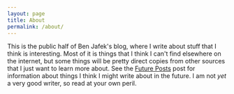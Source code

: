 ```yaml
---
layout: page
title: About
permalink: /about/
---
```


This is the public half of Ben Jafek's blog, where I write about stuff that I think is interesting. Most of it is things that I think I can't find elsewhere on the internet, but some things will be pretty direct copies from other sources that I just want to learn more about. See the
[Future Posts](./_posts/2022-01-02-future-posts.markdown]) post for information about things I think I might write about in the future. I am not _yet_ a very good writer, so read at your own peril.

